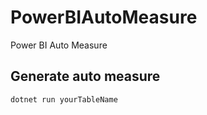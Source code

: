 # PowerBIAutoMeasure
Power BI Auto Measure

## Generate auto measure
```bash
dotnet run yourTableName
```

